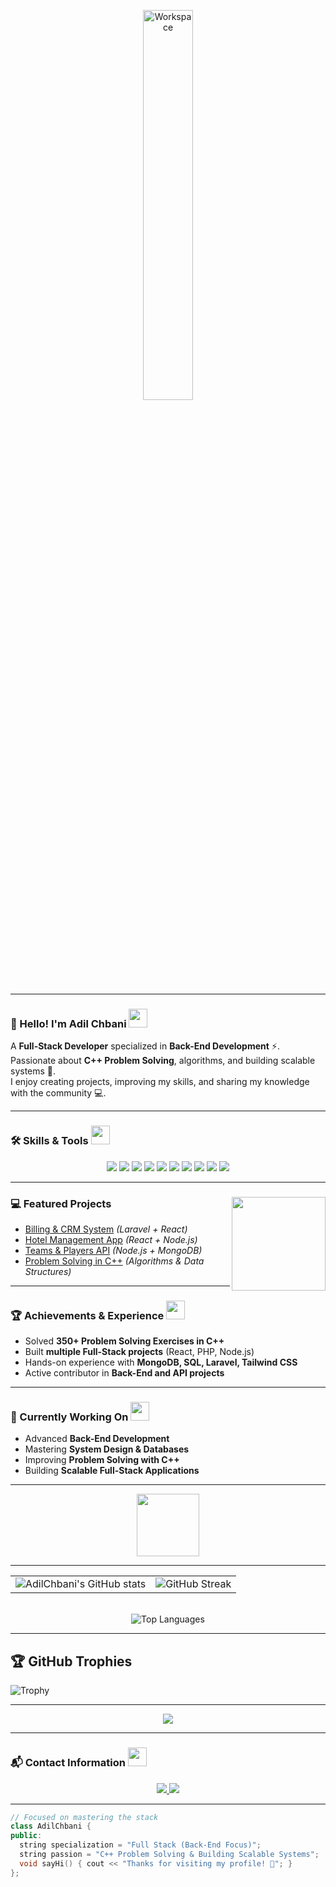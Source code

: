 <div align="center" width="100%">

<img src="https://github.com/SP-XD/SP-XD/blob/main/images/dev-working_rounded.gif?raw=true" alt="Workspace" width="40%"/><br>

</div>

<hr>

### 👋 Hello! I'm **Adil Chbani** <img src="https://media.giphy.com/media/WUlplcMpOCEmTGBtBW/giphy.gif" width="30">
A **Full-Stack Developer** specialized in **Back-End Development** ⚡.  
Passionate about **C++ Problem Solving**, algorithms, and building scalable systems 🚀.  
I enjoy creating projects, improving my skills, and sharing my knowledge with the community 💻.  

---

### 🛠️ Skills & Tools <img src="https://media.giphy.com/media/3o7TKPdUkkbCAVqW4w/giphy.gif" width="30">
<div align="center">
  <img src="https://img.shields.io/badge/C++-00599C?style=for-the-badge&logo=c%2B%2B&logoColor=white" />
  <img src="https://img.shields.io/badge/PHP-777BB4?style=for-the-badge&logo=php&logoColor=white" />
  <img src="https://img.shields.io/badge/JavaScript-323330?style=for-the-badge&logo=javascript&logoColor=F7DF1E" />
  <img src="https://img.shields.io/badge/React-20232A?style=for-the-badge&logo=react&logoColor=61DAFB" />
  <img src="https://img.shields.io/badge/SQL-025E8C?style=for-the-badge&logo=database&logoColor=white" />
  <img src="https://img.shields.io/badge/MongoDB-4EA94B?style=for-the-badge&logo=mongodb&logoColor=white" />
  <img src="https://img.shields.io/badge/HTML5-E34F26?style=for-the-badge&logo=html5&logoColor=white" />
  <img src="https://img.shields.io/badge/CSS3-1572B6?style=for-the-badge&logo=css3&logoColor=white" />
  <img src="https://img.shields.io/badge/Linux-FCC624?style=for-the-badge&logo=linux&logoColor=black" />
  <img src="https://img.shields.io/badge/GIT-E44C30?style=for-the-badge&logo=git&logoColor=white" />
</div>

---

### 💻 Featured Projects <img align="right" src="https://media.giphy.com/media/qgQUggAC3Pfv687qPC/giphy.gif" width="150" />
- [Billing & CRM System](#) *(Laravel + React)*  
- [Hotel Management App](#) *(React + Node.js)*  
- [Teams & Players API](#) *(Node.js + MongoDB)*  
- [Problem Solving in C++](#) *(Algorithms & Data Structures)*  

---

### 🏆 Achievements & Experience <img src="https://media.giphy.com/media/26FPnsRww5Zm4/giphy.gif" width="30">
- Solved **350+ Problem Solving Exercises in C++**  
- Built **multiple Full-Stack projects** (React, PHP, Node.js)  
- Hands-on experience with **MongoDB, SQL, Laravel, Tailwind CSS**  
- Active contributor in **Back-End and API projects**  

---

### 🎯 Currently Working On <img src="https://media.giphy.com/media/xT8qBepJQzUjXpeWU8/giphy.gif" width="30">
- Advanced **Back-End Development**  
- Mastering **System Design & Databases**  
- Improving **Problem Solving with C++**  
- Building **Scalable Full-Stack Applications**  

---

<div align="center">
  <img src="https://github.com/SP-XD/SP-XD/blob/main/images/Developer.gif" width="100" />
</div>

---

<div align="center"> 
  <table> 
    <tr> 
      <td> 
        <img src="https://github-readme-stats.vercel.app/api?username=AdilChbani&show_icons=true&theme=tokyonight&hide_border=false&count_private=true&v=1" alt="AdilChbani's GitHub stats" /> 
      </td> 
      <td> 
        <img src="https://github-readme-streak-stats.herokuapp.com/?user=AdilChbani&theme=tokyonight&hide_border=false&v=1" alt="GitHub Streak" /> 
      </td> 
    </tr> 
  </table> 
  <br> 
  <img src="https://github-readme-stats.vercel.app/api/top-langs/?username=AdilChbani&layout=compact&theme=tokyonight&hide_border=false&v=1" alt="Top Languages" /> 
</div>

---

## 🏆 GitHub Trophies
![Trophy](https://github-profile-trophy.vercel.app/?username=AdilChbani&theme=darkhub&no-frame=true&no-bg=true&margin-w=5)

---

<p align="center">
  <img src="https://img.shields.io/github/followers/AdilChbani?label=Followers&style=for-the-badge&logo=github&color=1f6feb" />
</p>

---

### 📬 Contact Information <img src="https://media.giphy.com/media/jqNPzdTTxQfOgOqpO4/giphy.gif" width="30">
<div align="center">
  <a href="https://www.linkedin.com/in/adil-chbani">
    <img src="https://img.shields.io/badge/LinkedIn-0A66C2?style=for-the-badge&logo=linkedin&logoColor=white" />
  </a>
  <a href="mailto:adil.chbani@gmail.com">
    <img src="https://img.shields.io/badge/Gmail-D14836?style=for-the-badge&logo=gmail&logoColor=white" />
  </a>
</div>

---

```cpp
// Focused on mastering the stack
class AdilChbani {
public:
  string specialization = "Full Stack (Back-End Focus)";
  string passion = "C++ Problem Solving & Building Scalable Systems";
  void sayHi() { cout << "Thanks for visiting my profile! 🚀"; }
};
